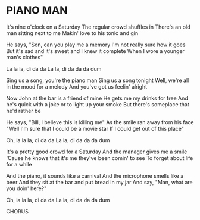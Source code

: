 # PIANO MAN

It's nine o'clock on a Saturday
The regular crowd shuffles in
There's an old man sitting next to me
Makin' love to his tonic and gin

He says, "Son, can you play me a memory
I'm not really sure how it goes
But it's sad and it's sweet and I knew it complete
When I wore a younger man's clothes"

La la la, di da da
La la, di da da da dum

Sing us a song, you're the piano man
Sing us a song tonight
Well, we're all in the mood for a melody
And you've got us feelin' alright

Now John at the bar is a friend of mine
He gets me my drinks for free
And he's quick with a joke or to light up your smoke
But there's someplace that he'd rather be

He says, "Bill, I believe this is killing me"
As the smile ran away from his face
"Well I'm sure that I could be a movie star
If I could get out of this place"

Oh, la la la, di da da
La la, di da da da dum

It's a pretty good crowd for a Saturday
And the manager gives me a smile
'Cause he knows that it's me they've been comin' to see
To forget about life for a while

And the piano, it sounds like a carnival
And the microphone smells like a beer
And they sit at the bar and put bread in my jar
And say, "Man, what are you doin' here?"

Oh, la la la, di da da
La la, di da da da dum

CHORUS